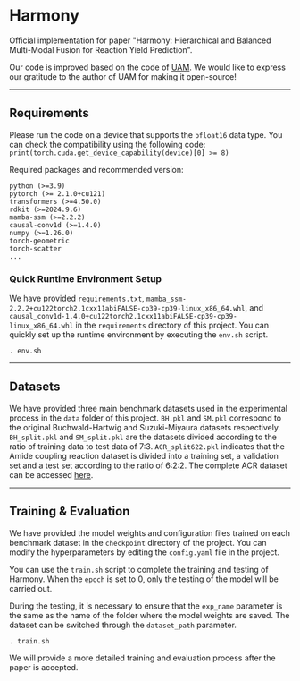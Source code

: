 # Harmony
Official implementation for paper "Harmony: Hierarchical and Balanced Multi-Modal Fusion for Reaction Yield Prediction".

Our code is improved based on the code of [UAM](https://github.com/The-Real-JerryChen/reaction_yield_prediction). We would like to express our gratitude to the author of UAM for making it open-source!

---
## Requirements

Please run the code on a device that supports the `bfloat16` data type. You can check the compatibility using the following code:
`print(torch.cuda.get_device_capability(device)[0] >= 8)`

Required packages and recommended version:

```
python (>=3.9)
pytorch (>= 2.1.0+cu121)
transformers (>=4.50.0)
rdkit (>=2024.9.6)
mamba-ssm (>=2.2.2)
causal-conv1d (>=1.4.0)
numpy (>=1.26.0)
torch-geometric
torch-scatter
...
```

### Quick Runtime Environment Setup 
We have provided `requirements.txt`, `mamba_ssm-2.2.2+cu122torch2.1cxx11abiFALSE-cp39-cp39-linux_x86_64.whl`, and `causal_conv1d-1.4.0+cu122torch2.1cxx11abiFALSE-cp39-cp39-linux_x86_64.whl` in the `requirements` directory of this project. You can quickly set up the runtime environment by executing the `env.sh` script.

```
. env.sh
```

---
## Datasets

We have provided three main benchmark datasets used in the experimental process in the `data` folder
of this project. `BH.pkl` and `SM.pkl` correspond to the original 
Buchwald-Hartwig and Suzuki-Miyaura datasets respectively.
`BH_split.pkl` and `SM_split.pkl` are the datasets divided according 
to the ratio of training data to test data of 7:3. 
`ACR_split622.pkl` indicates that the Amide coupling reaction dataset
is divided into a training set, a validation set and a test set according to
the ratio of 6:2:2. The complete ACR dataset can be accessed [here](https://pubs.rsc.org/en/content/articlehtml/2023/sc/d3sc03902a).

---
## Training & Evaluation

We have provided the model weights and configuration files trained on each benchmark dataset
in the `checkpoint` directory of the project. You can modify the hyperparameters
by editing the `config.yaml` file in the project.

You can use the `train.sh` script to complete the training and testing 
of Harmony. When the `epoch` is set to 0, only the testing of the model
will be carried out. 

During the testing, it is necessary to ensure that the `exp_name` parameter
is the same as the name of the folder where the model weights are saved.
The dataset can be switched through the `dataset_path` parameter.

```
. train.sh
```

We will provide a more detailed training and evaluation process after the paper is accepted.

[//]: # (## References)

[//]: # (If you find this repository useful in your research, please cite the following paper:)

[//]: # (```)

[//]: # (@inproceedings{chen2024uncertainty,)

[//]: # (  title={Uncertainty-Aware Yield Prediction with Multimodal Molecular Features},)

[//]: # (  author={Chen, Jiayuan and Guo, Kehan and Liu, Zhen and Isayev, Olexandr and Zhang, Xiangliang},)

[//]: # (  booktitle={Proceedings of the AAAI Conference on Artificial Intelligence},)

[//]: # (  year={2024})

[//]: # (})

[//]: # (```)
